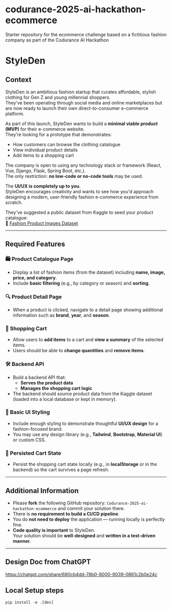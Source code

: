 # codurance-2025-ai-hackathon-ecommerce
Starter repository for the ecommerce challenge based on a fictitious fashion company as part of the Codurance AI Hackathon


# StyleDen

## Context
StyleDen is an ambitious fashion startup that curates affordable, stylish clothing for Gen Z and young millennial shoppers.  
They've been operating through social media and online marketplaces but are now ready to launch their own direct-to-consumer e-commerce platform.

As part of this launch, StyleDen wants to build a **minimal viable product (MVP)** for their e-commerce website.  
They’re looking for a prototype that demonstrates:
- How customers can browse the clothing catalogue
- View individual product details
- Add items to a shopping cart

The company is open to using any technology stack or framework (React, Vue, Django, Flask, Spring Boot, etc.).  
The only restriction: **no low-code or no-code tools** may be used.

The **UI/UX is completely up to you**.  
StyleDen encourages creativity and wants to see how you'd approach designing a modern, user-friendly fashion e-commerce experience from scratch.

They've suggested a public dataset from Kaggle to seed your product catalogue:  
🔗 [Fashion Product Images Dataset](https://www.kaggle.com/datasets/paramaggarwal/fashion-product-images-small)

---

## Required Features

### 🛍️ Product Catalogue Page
- Display a list of fashion items (from the dataset) including **name, image, price, and category**.
- Include **basic filtering** (e.g., by category or season) and **sorting**.

### 🔍 Product Detail Page
- When a product is clicked, navigate to a detail page showing additional information such as **brand**, **year**, and **season**.

### 🛒 Shopping Cart
- Allow users to **add items** to a cart and **view a summary** of the selected items.
- Users should be able to **change quantities** and **remove items**.

### 🛠️ Backend API
- Build a backend API that:
  - **Serves the product data**
  - **Manages the shopping cart logic**
- The backend should source product data from the Kaggle dataset (loaded into a local database or kept in memory).

### 🎨 Basic UI Styling
- Include enough styling to demonstrate thoughtful **UI/UX design** for a fashion-focused brand.
- You may use any design library (e.g., **Tailwind**, **Bootstrap**, **Material UI**) or custom CSS.

### 💾 Persisted Cart State
- Persist the shopping cart state locally (e.g., in **localStorage** or in the backend) so the cart survives a page refresh.

---

## Additional Information

- Please **fork** the following GitHub repository: `Codurance-2025-ai-hackathon-ecommerce` and commit your solution there.
- There is **no requirement to build a CI/CD pipeline**.
- You do **not need to deploy** the application — running locally is perfectly fine.
- **Code quality is important** to StyleDen.  
  Your solution should be **well-designed** and **written in a test-driven manner**.


---

## Design Doc from ChatGPT

https://chatgpt.com/share/680cb4dd-78b0-8000-9039-0861c2b0e24c

## Local Setup steps

`pip install -e .[dev]`